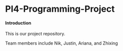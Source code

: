 # PI4-Programming-Project

#### Introduction ####

This is our project repository.

Team members include Nik, Justin, Ariana, and Zhixing
